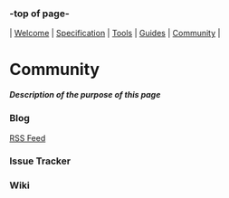 ### -top of page-
| [Welcome](index) |  [Specification](page2) | [Tools](page3) | [Guides](page4) | [Community](page5) |

# Community
_**Description of the purpose of this page**_

### Blog 
<a class="btn btn-rss" href="/GEDCOMio/feed.xml" target="_blank">RSS Feed</a>


### Issue Tracker

### Wiki



